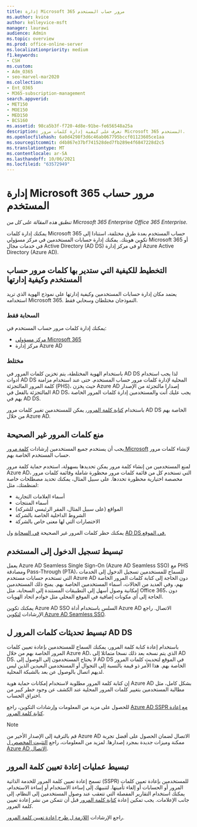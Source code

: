 ```yaml
---
title: إدارة Microsoft 365 مرور حساب المستخدم
ms.author: kvice
author: kelleyvice-msft
manager: laurawi
audience: Admin
ms.topic: overview
ms.prod: office-online-server
ms.localizationpriority: medium
f1.keywords:
- CSH
ms.custom:
- Adm_O365
- seo-marvel-mar2020
ms.collection:
- Ent_O365
- M365-subscription-management
search.appverid:
- MET150
- MOE150
- MED150
- BCS160
ms.assetid: 98ca5b3f-f720-4d8e-91be-fe656548a25a
description: تعرف على كيفية إدارة كلمات مرور Microsoft 365 المستخدم.
ms.openlocfilehash: 6a0d4298f3d6c46ab067795bccf01123605ce1aa
ms.sourcegitcommit: d4b867e37bf741528ded7fb289e4f6847228d2c5
ms.translationtype: MT
ms.contentlocale: ar-SA
ms.lasthandoff: 10/06/2021
ms.locfileid: "63572949"
---
```

# <a name="manage-microsoft-365-user-account-passwords"></a>إدارة Microsoft 365 مرور حساب المستخدم

*تنطبق هذه المقالة على كل من Microsoft 365 Enterprise Office 365 Enterprise.*

يمكنك إدارة كلمات Microsoft 365 حساب المستخدم بعدة طرق مختلفة، استنادا إلى تكوين هويتك. يمكنك إدارة حسابات المستخدمين في مركز مسؤولي Microsoft 365 [](/admin)أو في خدمات مجال Active Directory (AD DS) أو في مركز إدارة Azure Active Directory (Azure AD).

## <a name="plan-for-where-and-how-you-will-manage-your-user-account-passwords"></a>التخطيط للكيفية التي ستدير بها كلمات مرور حساب المستخدم وكيفية إدارتها

يعتمد مكان إدارة حسابات المستخدمين وكيفية إدارتها على نموذج الهوية الذي تريد استخدامه Microsoft 365. النموذجان مختلطان وسحابي فقط.
  
### <a name="cloud-only"></a>السحابة فقط

يمكنك إدارة كلمات مرور حساب المستخدم في:

- [مركز مسؤولي Microsoft 365](/admin)
- مركز إدارة Azure AD
    
### <a name="hybrid"></a>مختلط

باستخدام الهوية المختلطة، يتم تخزين كلمات المرور في AD DS لذا يجب استخدام أدوات AD DS المحلية لإدارة كلمات مرور حساب المستخدم. حتى عند استخدام مزامنة كلمة المرور المالتجزئة (PHS)، حيث يخزن Azure AD إصدارا مالتجزئة من الإصدار المالتجزئة بالفعل في AD DS، يجب عليك أنت والمستخدمين إدارة كلمات المرور الخاصة بهم في AD DS.

باستخدام [كتابة كلمة المرور،](#pw_writeback) يمكن للمستخدمين تغيير كلمات مرور AD DS الخاصة بهم من خلال Azure AD.

## <a name="prevent-bad-passwords"></a>منع كلمات المرور غير الصحيحة

يجب أن يستخدم جميع المستخدمين إرشادات [كلمة مرور Microsoft](https://www.microsoft.com/research/publication/password-guidance) لإنشاء كلمات مرور حساب المستخدم الخاصة بهم.

لمنع المستخدمين من إنشاء كلمة مرور يمكن تحديدها بسهولة، استخدم حماية كلمة مرور Azure AD، التي تستخدم كل من قائمة كلمات مرور محظورة شاملة وقائمة كلمات مرور مخصصة اختيارية محظورة تحددها. على سبيل المثال، يمكنك تحديد مصطلحات خاصة لمنظمتك، مثل:

- أسماء العلامات التجارية
- أسماء المنتجات
- المواقع (على سبيل المثال، المقر الرئيسي للشركة)
- الشروط الداخلية الخاصة بالشركة
- الاختصارات التي لها معنى خاص بالشركة

يمكنك حظر كلمات المرور غير الصحيحة [في السحابة](/azure/active-directory/authentication/concept-password-ban-bad) ول [AD DS في الموقع.](/azure/active-directory/authentication/concept-password-ban-bad-on-premises)

## <a name="simplify-user-sign-in"></a>تبسيط تسجيل الدخول إلى المستخدم

يعمل Azure AD Seamless Single Sign-On (Azure AD Seamless SSO) مع PHS ومصادقة Pass-Through (PTA)، للسماح للمستخدمين تسجيل الدخول إلى الخدمات التي تستخدم حسابات مستخدم Azure AD دون الحاجة إلى كتابة كلمات المرور الخاصة بهم، وفي العديد من الحالات، أسماء المستخدمين الخاصة بهم. يمنح ذلك المستخدمين إمكانية وصول أسهل إلى التطبيقات المستندة إلى السحابة، مثل Office 365، دون الحاجة إلى أي مكونات إضافية في الموقع المحلي مثل خوادم اتحاد الهويات.

يمكنك تكوين Azure AD SSO السلس باستخدام أداة Azure AD الاتصال. راجع الإرشادات [لتكوين Azure AD Seamless SSO](/azure/active-directory/connect/active-directory-aadconnect-sso-quick-start).

<a name="pw_writeback"></a>
## <a name="simplify-password-updates-to-ad-ds"></a>تبسيط تحديثات كلمات المرور ل AD DS

باستخدام إعادة كتابة كلمة المرور، يمكنك السماح للمستخدمين بإعادة تعيين كلمات المرور الخاصة بهم من خلال Azure AD، الذي يتم نسخه بعد ذلك نسخا متماثلا إلى AD DS. لا يحتاج المستخدمون إلى الوصول إلى AD DS في الموقع لتحديث كلمات المرور الخاصة بهم. هذا الأمر ذو قيمة بالنسبة إلى التجوال أو المستخدمين البعيدين الذين ليس لديهم اتصال بالوصول عن بعد بالشبكة المحلية.

إن كتابة كلمة المرور مطلوبة لاستخدام إمكانات حماية هوية Azure AD بشكل كامل، مثل مطالبة المستخدمين بتغيير كلمات المرور المحلية عند الكشف عن وجود خطر كبير من اختراق الحساب.

للحصول على مزيد من المعلومات وإرشادات التكوين، راجع [Azure AD SSPR مع إعادة كتابة كلمة المرور](/azure/active-directory/active-directory-passwords-writeback).

>[!Note]
>قم بالترقية إلى الإصدار الأخير من Azure AD الاتصال لضمان الحصول على أفضل تجربة ممكنة وميزات جديدة بمجرد إصدارها. لمزيد من المعلومات، راجع [التثبيت المخصص ل Azure AD الاتصال](/azure/active-directory/connect/active-directory-aadconnect-get-started-custom).
>

## <a name="simplify-password-resets"></a>تبسيط عمليات إعادة تعيين كلمة المرور

تسمح إعادة تعيين كلمة المرور للخدمة الذاتية (SSPR) للمستخدمين بإعادة تعيين كلمات المرور أو الحسابات أو إلغاء تأمينها. لتنبيهك إلى إساءة الاستخدام أو إساءة الاستخدام، يمكنك استخدام التقارير المفصلة التي تتعقب عند وصول المستخدمين إلى النظام، إلى جانب الإعلامات. يجب تمكين إعادة [كتابة كلمة المرور](#pw_writeback) قبل أن تتمكن من نشر إعادة تعيين كلمة المرور.

راجع الإرشادات [اللازمة ل طرح إعادة تعيين كلمة المرور](/azure/active-directory/authentication/howto-sspr-deployment).